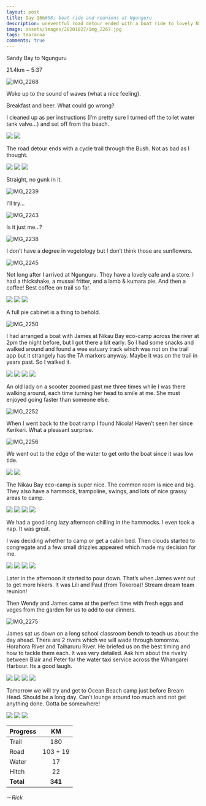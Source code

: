 ```yaml
---
layout: post
title: Day 16&#58; boat ride and reunions at Ngunguru 
description: uneventful road detour ended with a boat ride to lovely Nikau Bay eco-camp
image: assets/images/20201027/img_2267.jpg
tags: teararoa
comments: true
---
```


Sandy Bay to Ngunguru 

21.4km ~ 5:37

![IMG_2268](/assets/images/20201027/img_2268.jpg)

Woke up to the sound of waves (what a nice feeling).

Breakfast and beer. What could go wrong?

I cleaned up as per instructions (I’m pretty sure I turned off the toilet water tank valve...) and set off from the beach. 

<div class="gallery" data-columns="2">
  <img src="/assets/images/20201027/img_2233.jpg">
  <img src="/assets/images/20201027/img_2235.jpg">
</div>

The road detour ends with a cycle trail through the Bush. Not as bad as I thought.

<div class="gallery" data-columns="3">
  <img src="/assets/images/20201027/img_2236.jpg">
  <img src="/assets/images/20201027/img_2237.jpg">
  <img src="/assets/images/20201027/img_2242.jpg">
</div>

Straight, no gunk in it.

![IMG_2239](/assets/images/20201027/img_2239.jpg)

I’ll try...

![IMG_2243](/assets/images/20201027/img_2243.jpg)

Is it just me...?

![IMG_2238](/assets/images/20201027/img_2238.jpg)

I don’t have a degree in vegetology but I don’t think those are sunflowers.

![IMG_2245](/assets/images/20201027/img_2245.jpg)

Not long after I arrived at Ngunguru. They have a lovely cafe and a store. I had a thickshake, a mussel fritter, and a lamb & kumara pie. And then a coffee! Best coffee on trail so far.

<div class="gallery" data-columns="3">
  <img src="/assets/images/20201027/img_2246.jpg">
  <img src="/assets/images/20201027/img_2247.jpg">
  <img src="/assets/images/20201027/img_2248.jpg">
</div>

A full pie cabinet is a thing to behold.

![IMG_2250](/assets/images/20201027/img_2250.jpg)

I had arranged a boat with James at Nikau Bay eco-camp across the river at 2pm the night before, but I got there a bit early.  So I had some snacks and walked around and found a wee estuary track which was not on the trail app but it strangely has the TA markers anyway. Maybe it was on the trail in years past. So I walked it.

<div class="gallery" data-columns="2">
  <img src="/assets/images/20201027/img_2251.jpg">
  <img src="/assets/images/20201027/img_2253.jpg">
  <img src="/assets/images/20201027/img_2254.jpg">
  <img src="/assets/images/20201027/img_2255.jpg">
</div>

An old lady on a scooter zoomed past me three times while I was there walking around, each time turning her head to smile at me. She must enjoyed going faster than someone else.

![IMG_2252](/assets/images/20201027/img_2252.jpg)

When I went back to the boat ramp I found Nicola! Haven’t seen her since Kerikeri. What a pleasant surprise.

![IMG_2256](/assets/images/20201027/img_2256.jpg)

We went out to the edge of the water to get onto the boat since it was low tide. 

<div class="gallery" data-columns="2">
  <img src="/assets/images/20201027/img_2257.jpg">
  <img src="/assets/images/20201027/img_2260.jpg">
</div>

The Nikau Bay eco-camp is super nice. The common room is nice and big. They also have a hammock, trampoline, swings, and lots of nice grassy areas to camp.

<div class="gallery" data-columns="2">
  <img src="/assets/images/20201027/img_2262.jpg">
  <img src="/assets/images/20201027/img_2263.jpg">
  <img src="/assets/images/20201027/img_2265.jpg">
  <img src="/assets/images/20201027/img_2267.jpg">
</div>

We had a good long lazy afternoon chilling in the hammocks. I even took a nap. It was great.

I was deciding whether to camp or get a cabin bed. Then clouds started to congregate and a few small drizzles appeared which made my decision for me.

<div class="gallery" data-columns="2">
  <img src="/assets/images/20201027/img_2269.jpg">
  <img src="/assets/images/20201027/img_2270.jpg">
  <img src="/assets/images/20201027/img_2272.jpg">
  <img src="/assets/images/20201027/img_2273.jpg">
</div>

Later in the afternoon it started to pour down. That’s when James went out to get more hikers. It was Lili and Paul (from Tokoroa)! Stream dream team reunion!

Then Wendy and James came at the perfect time with fresh eggs and veges from the garden for us to add to our dinners.

![IMG_2275](/assets/images/20201027/img_2275.jpg)

James sat us down on a long school classroom bench to teach us about the day ahead. There are 2 rivers which we will wade through tomorrow. Horahora River and Taiharuru River. He briefed us on the best timing and how to tackle them each. It was very detailed. Ask him about the rivalry between Blair and Peter for the water taxi service across the Whangarei Harbour. Its a good laugh.

<div class="gallery" data-columns="2">
  <img src="/assets/images/20201027/img_2274.jpg">
  <img src="/assets/images/20201027/img_2277.jpg">
  <img src="/assets/images/20201027/img_2279.jpg">
    <img src="/assets/images/20201027/img_2280.jpg">
</div>

Tomorrow we will try and get to Ocean Beach camp just before Bream Head. Should be a long day. Can’t lounge around too much and not get anything done. Gotta be somewhere!

<div class="gallery" data-columns="3">
  <img src="/assets/images/20201027/img_2281.jpg">
  <img src="/assets/images/20201027/img_2282.jpg">
  <img src="/assets/images/20201027/img_2283.jpg">
</div>


| Progress | KM  |
| ---- |:----:|
| Trail | 180 |
| Road | 103 + 19 |
| Water | 17 |
| Hitch | 22 |
| **Total** | **341** |

－_Rick_